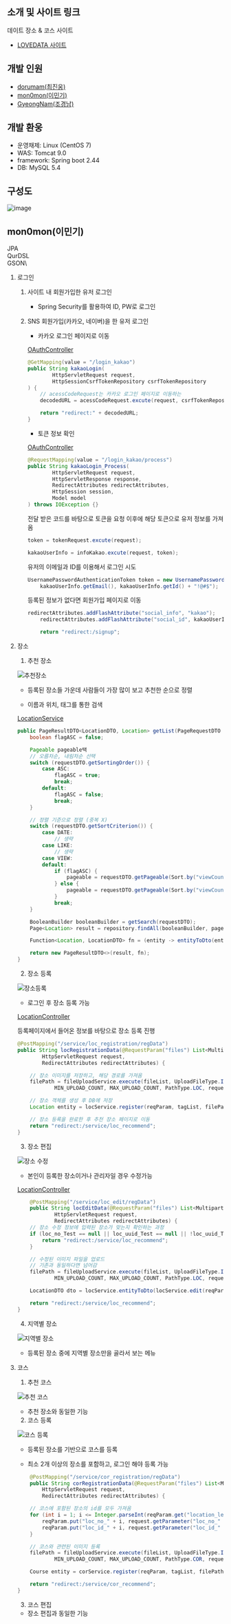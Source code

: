 ## 소개 및 사이트 링크

   데이트 장소 & 코스 사이트

- [LOVEDATA 사이트](https://lovedata.duckdns.org/)

## 개발 인원

- [dorumam(최진웅)](https://github.com/dorumamu/)
- [mon0mon(이민기)](https://github.com/mon0mon/)
- [GyeongNam(조경남)](https://github.com/GyeongNam/)

## 개발 환웅
- 운영채제:   Linux (CentOS 7)<br>
- WAS:        Tomcat 9.0<br>
- framework:  Spring boot 2.44<br>
- DB:         MySQL 5.4<br>

## 구성도

![image](https://user-images.githubusercontent.com/63902992/143848772-c58e3f6e-cc04-4de9-ac54-977920ffc9b4.png)

## mon0mon(이민기)

JPA\
QurDSL\
GSON\

1. 로그인

    1. 사이트 내 회원가입한 유저 로그인
        - Spring Security를 활용하여 ID, PW로 로그인

    2. SNS 회원가입(카카오, 네이버)을 한 유저 로그인

        - 카카오 로그인 페이지로 이동
        
        [OAuthController](com.project.love_data.controller.OAuthController)
        ```java
        @GetMapping(value = "/login_kakao")
        public String kakaoLogin(
                HttpServletRequest request,
                HttpSessionCsrfTokenRepository csrfTokenRepository
        ) {
            // acessCodeRequest는 카카오 로그인 페이지로 이동하는 
            decodedURL = acessCodeRequest.excute(request, csrfTokenRepository);

            return "redirect:" + decodedURL;
        }
        ```

        - 토큰 정보 확인
        
        [OAuthController](https://github.com/mon0mon/LOVEDATA/blob/main/src/main/java/com/project/love_data/controller/OAuthController.java)

        ```java
        @RequestMapping(value = "/login_kakao/process")
        public String kakaoLogin_Process(
                HttpServletRequest request,
                HttpServletResponse response,
                RedirectAttributes redirectAttributes,
                HttpSession session,
                Model model
        ) throws IOException {}
        ```

        전달 받은 코드를 바탕으로 토큰을 요청
        이후에 해당 토큰으로 유저 정보를 가져옴
        ```java
        token = tokenRequest.excute(request);

        kakaoUserInfo = infoKakao.excute(request, token);
        ```

        유저의 이메일과 ID를 이용해서 로그인 시도
        ```java
        UsernamePasswordAuthenticationToken token = new UsernamePasswordAuthenticationToken(
            kakaoUserInfo.getEmail(), kakaoUserInfo.getId() + "!@#$");
        ```

        등록된 정보가 없다면 회원가입 페이지로 이동
        ```java
        redirectAttributes.addFlashAttribute("social_info", "kakao");
            redirectAttributes.addFlashAttribute("social_id", kakaoUserInfo.getId());

            return "redirect:/signup";
        ```

2. 장소

    1. 추천 장소

    ![추천장소]()

    - 등록된 장소들 가운데 사람들이 가장 많이 보고 추천한 순으로 정렬

    - 이름과 위치, 태그를 통한 검색

    [LocationService](https://github.com/mon0mon/LOVEDATA/blob/main/src/main/java/com/project/love_data/businessLogic/service/LocationService.java)

    ```java
    public PageResultDTO<LocationDTO, Location> getList(PageRequestDTO requestDTO) {
        boolean flagASC = false;

        Pageable pageable택
        // 오름차순, 내림차순 선택
        switch (requestDTO.getSortingOrder()) {
            case ASC:
                flagASC = true;
                break;
            default:
                flagASC = false;
                break;
        }

        // 정렬 기준으로 정렬 (중복 X)
        switch (requestDTO.getSortCriterion()) {
            case DATE:
                // 생략
            case LIKE:
                // 생략
            case VIEW:
            default:
                if (flagASC) {
                    pageable = requestDTO.getPageable(Sort.by("viewCount").ascending());
                } else {
                    pageable = requestDTO.getPageable(Sort.by("viewCount").descending());
                }
                break;
        }

        BooleanBuilder booleanBuilder = getSearch(requestDTO);
        Page<Location> result = repository.findAll(booleanBuilder, pageable);

        Function<Location, LocationDTO> fn = (entity -> entityToDto(entity));

        return new PageResultDTO<>(result, fn);
    }
    ```

    2. 장소 등록

    ![장소등록]()

    - 로그인 후 장소 등록 가능

    [LocationController](https://github.com/mon0mon/LOVEDATA/blob/main/src/main/java/com/project/love_data/controller/service/LocationController.java)
    
    등록페이지에서 들어온 정보를 바탕으로 장소 등록 진행
    ```java
    @PostMapping("/service/loc_registration/regData")
    public String locRegistrationData(@RequestParam("files") List<MultipartFile> fileList,
            HttpServletRequest request,
            RedirectAttributes redirectAttributes) {

        // 장소 이미지를 저장하고, 해당 경로를 가져옴
        filePath = fileUploadService.execute(fileList, UploadFileType.IMAGE, UploadFileCount.MULTIPLE
                MIN_UPLOAD_COUNT, MAX_UPLOAD_COUNT, PathType.LOC, request);

        // 장소 객체를 생성 후 DB에 저장
        Location entity = locService.register(reqParam, tagList, filePath);

        // 장소 등록을 완료한 후 추천 장소 페이지로 이동
        return "redirect:/service/loc_recommend";
    }
    ```

    3. 장소 편집

    ![장소 수정]()

    - 본인이 등록한 장소이거나 관리자일 경우 수정가능

    [LocationController](https://github.com/mon0mon/LOVEDATA/blob/main/src/main/java/com/project/love_data/controller/service/LocationController.java)

    ```java
        @PostMapping("/service/loc_edit/regData")
        public String locEditData(@RequestParam("files") List<MultipartFile> fileList,
                HttpServletRequest request,
                RedirectAttributes redirectAttributes) {
        // 장소 수정 정보에 입력된 장소가 맞는지 확인하는 과정
        if (loc_no_Test == null || loc_uuid_Test == null || !loc_uuid_Test.equals(loc_no_Test)) {
            return "redirect:/service/loc_recommend";
        }

        // 수정된 이미지 파일을 업로드
        // 기존과 동일하다면 넘어감
        filePath = fileUploadService.execute(fileList, UploadFileType.IMAGE, UploadFileCount.MULTIPLE,
                MIN_UPLOAD_COUNT, MAX_UPLOAD_COUNT, PathType.LOC, request);

        LocationDTO dto = locService.entityToDto(locService.edit(reqParam, tagList, filePath));

        return "redirect:/service/loc_recommend";
    }
    ```

    4. 지역별 장소

    ![지역별 장소]()

    - 등록된 장소 중에 지역별 장소만을 골라서 보는 메뉴

    

3. 코스

    1. 추천 코스

    ![추천 코스]()

    - 추천 장소와 동일한 기능

    2. 코스 등록

    ![코스 등록]()

    - 등록된 장소를 기반으로 코스를 등록

    - 최소 2개 이상의 장소를 포함하고, 로그인 해야 등록 가능

    ```java
        @PostMapping("/service/cor_registration/regData")
        public String corRegistrationData(@RequestParam("files") List<MultipartFile> fileList,
            HttpServletRequest request,
            RedirectAttributes redirectAttributes) {

        // 코스에 포함된 장소의 id를 모두 가져옴
        for (int i = 1; i <= Integer.parseInt(reqParam.get("location_length")); i++) {
            reqParam.put("loc_no_" + i, request.getParameter("loc_no_" + i));
            reqParam.put("loc_id_" + i, request.getParameter("loc_id_" + i));
        }

        // 코스와 관련된 이미지 등록
        filePath = fileUploadService.execute(fileList, UploadFileType.IMAGE, UploadFileCount.MULTIPLE,
                MIN_UPLOAD_COUNT, MAX_UPLOAD_COUNT, PathType.COR, request);

        Course entity = corService.register(reqParam, tagList, filePath);

        return "redirect:/service/cor_recommend";
    }
    ```

    3. 코스 편집

    - 장소 편집과 동일한 기능

    